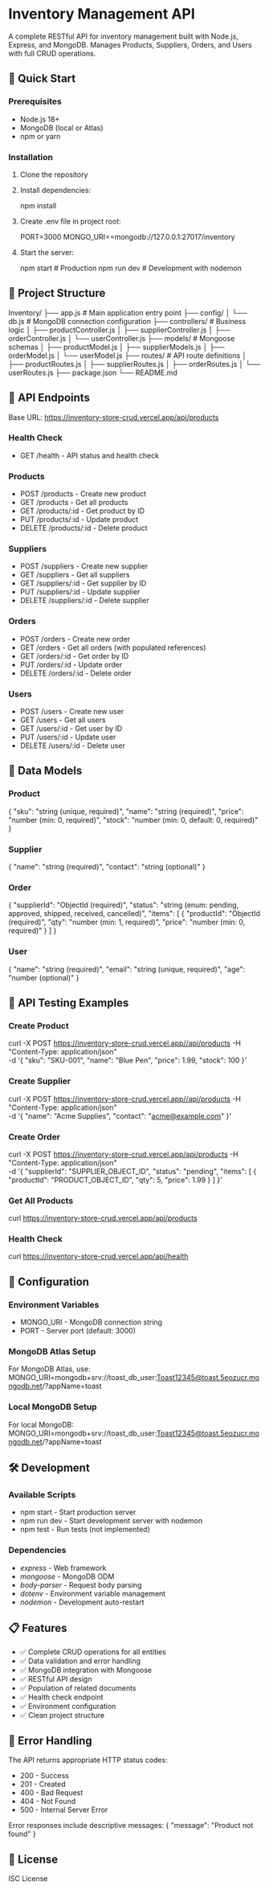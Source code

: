 # Inventory Management API

A complete RESTful API for inventory management built with Node.js, Express, and MongoDB. Manages Products, Suppliers, Orders, and Users with full CRUD operations.

## 🚀 Quick Start

### Prerequisites
- Node.js 18+ 
- MongoDB (local or Atlas)
- npm or yarn

### Installation
1. Clone the repository
2. Install dependencies:
   
   npm install
   

3. Create .env file in project root:
   
   PORT=3000
  MONGO_URI==mongodb://127.0.0.1:27017/inventory
   

4. Start the server:
   
   npm start        # Production
   npm run dev      # Development with nodemon
   

## 📁 Project Structure

Inventory/
├── app.js                 # Main application entry point
├── config/
│   └── db.js            # MongoDB connection configuration
├── controllers/          # Business logic
│   ├── productController.js
│   ├── supplierController.js
│   ├── orderController.js
│   └── userController.js
├── models/              # Mongoose schemas
│   ├── productModel.js
│   ├── supplierModels.js
│   ├── orderModel.js
│   └── userModel.js
├── routes/              # API route definitions
│   ├── productRoutes.js
│   ├── supplierRoutes.js
│   ├── orderRoutes.js
│   └── userRoutes.js
├── package.json
└── README.md

## 🔗 API Endpoints

Base URL: https://inventory-store-crud.vercel.app/api/products

### Health Check
- GET /health - API status and health check

### Products
- POST /products - Create new product
- GET /products - Get all products
- GET /products/:id - Get product by ID
- PUT /products/:id - Update product
- DELETE /products/:id - Delete product

### Suppliers
- POST /suppliers - Create new supplier
- GET /suppliers - Get all suppliers
- GET /suppliers/:id - Get supplier by ID
- PUT /suppliers/:id - Update supplier
- DELETE /suppliers/:id - Delete supplier

### Orders
- POST /orders - Create new order
- GET /orders - Get all orders (with populated references)
- GET /orders/:id - Get order by ID
- PUT /orders/:id - Update order
- DELETE /orders/:id - Delete order

### Users
- POST /users - Create new user
- GET /users - Get all users
- GET /users/:id - Get user by ID
- PUT /users/:id - Update user
- DELETE /users/:id - Delete user

## 📝 Data Models

### Product
{
  "sku": "string (unique, required)",
  "name": "string (required)",
  "price": "number (min: 0, required)",
  "stock": "number (min: 0, default: 0, required)"
}

### Supplier
{
  "name": "string (required)",
  "contact": "string (optional)"
}

### Order
{
  "supplierId": "ObjectId (required)",
  "status": "string (enum: pending, approved, shipped, received, cancelled)",
  "items": [
    {
      "productId": "ObjectId (required)",
      "qty": "number (min: 1, required)",
      "price": "number (min: 0, required)"
    }
  ]
}

### User
{
  "name": "string (required)",
  "email": "string (unique, required)",
  "age": "number (optional)"
}

## 🧪 API Testing Examples

### Create Product
curl -X POST https://inventory-store-crud.vercel.app//api/products
  -H "Content-Type: application/json" \
  -d '{
    "sku": "SKU-001",
    "name": "Blue Pen",
    "price": 1.99,
    "stock": 100
  }'

### Create Supplier
curl -X POST https://inventory-store-crud.vercel.app//api/products
  -H "Content-Type: application/json" \
  -d '{
    "name": "Acme Supplies",
    "contact": "acme@example.com"
  }'

### Create Order
curl -X POST https://inventory-store-crud.vercel.app/api/products
  -H "Content-Type: application/json" \
  -d '{
    "supplierId": "SUPPLIER_OBJECT_ID",
    "status": "pending",
    "items": [
      {
        "productId": "PRODUCT_OBJECT_ID",
        "qty": 5,
        "price": 1.99
      }
    ]
  }'

### Get All Products
curl https://inventory-store-crud.vercel.app/api/products

### Health Check
curl https://inventory-store-crud.vercel.app/api/health

## 🔧 Configuration

### Environment Variables
- MONGO_URI - MongoDB connection string
- PORT - Server port (default: 3000)

### MongoDB Atlas Setup
For MongoDB Atlas, use:
MONGO_URI=mongodb+srv://toast_db_user:Toast12345@toast.5eozucr.mongodb.net/?appName=toast

### Local MongoDB Setup
For local MongoDB:
MONGO_URI=mongodb+srv://toast_db_user:Toast12345@toast.5eozucr.mongodb.net/?appName=toast

## 🛠️ Development

### Available Scripts
- npm start - Start production server
- npm run dev - Start development server with nodemon
- npm test - Run tests (not implemented)

### Dependencies
- *express* - Web framework
- *mongoose* - MongoDB ODM
- *body-parser* - Request body parsing
- *dotenv* - Environment variable management
- *nodemon* - Development auto-restart

## 📋 Features

- ✅ Complete CRUD operations for all entities
- ✅ Data validation and error handling
- ✅ MongoDB integration with Mongoose
- ✅ RESTful API design
- ✅ Population of related documents
- ✅ Health check endpoint
- ✅ Environment configuration
- ✅ Clean project structure

## 🚨 Error Handling

The API returns appropriate HTTP status codes:
- 200 - Success
- 201 - Created
- 400 - Bad Request
- 404 - Not Found
- 500 - Internal Server Error

Error responses include descriptive messages:
{
  "message": "Product not found"
}

## 📄 License

ISC License
